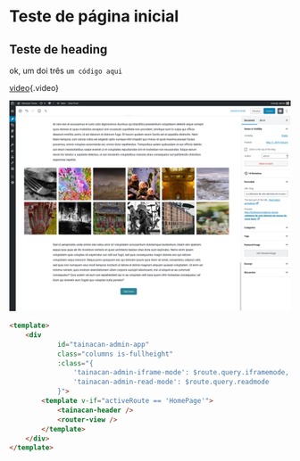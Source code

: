 <!-- TITLE: Home -->
<!-- SUBTITLE: A quick summary of Home -->

# Teste de página inicial
## Teste de heading
ok, um doi três
`um código aqui`

[video](https://www.youtube.com/channel/UCt7fwAhXDy3oNFTAzF2o8Pw){.video}

![Screen Shot 2019 06 11 At 10 19 21](/uploads/pasta-de-teste/screen-shot-2019-06-11-at-10-19-21.png "Screen Shot 2019 06 11 At 10 19 21")

```html
<template>
    <div 
            id="tainacan-admin-app" 
            class="columns is-fullheight"
            :class="{ 
                'tainacan-admin-iframe-mode': $route.query.iframemode, 
                'tainacan-admin-read-mode': $route.query.readmode
            }">
        <template v-if="activeRoute == 'HomePage'">
            <tainacan-header />
            <router-view /> 
        </template>
    </div>
</template>
```



